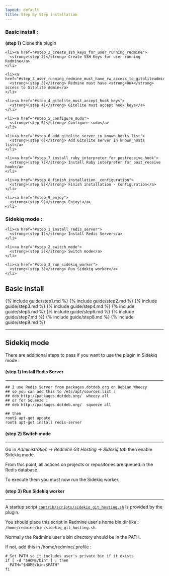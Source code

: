```yaml
---
layout: default
title: Step By Step installation
---
```


<div id="toc">
  <h3>Basic install :</h3>

  <ul>
    <li><a href="#step_1_clone_the_plugin">
      <strong>(step 1)</strong> Clone the plugin</a>
    </li>

    <li><a href="#step_2_create_ssh_keys_for_user_running_redmine">
      <strong>(step 2)</strong> Create SSH Keys for user running Redmine</a>
    </li>

    <li><a href="#step_3_user_running_redmine_must_have_rw_access_to_gitoliteadmin">
      <strong>(step 3)</strong> Redmine must have <strong>RW+</strong> access to Gitolite Admin</a>
    </li>

    <li><a href="#step_4_gitolite_must_accept_hook_keys">
      <strong>(step 4)</strong> Gitolite must accept hook keys</a>
    </li>

    <li><a href="#step_5_configure_sudo">
      <strong>(step 5)</strong> Configure sudo</a>
    </li>

    <li><a href="#step_6_add_gitolite_server_in_known_hosts_list">
      <strong>(step 6)</strong> Add Gitolite server in known_hosts list</a>
    </li>

    <li><a href="#step_7_install_ruby_interpreter_for_postreceive_hook">
      <strong>(step 7)</strong> Install Ruby interpreter for post_receive hook</a>
    </li>

    <li><a href="#step_8_finish_installation__configuration">
      <strong>(step 8)</strong> Finish installation - Configuration</a>
    </li>

    <li><a href="#step_9_enjoy">
      <strong>(step 9)</strong> Enjoy!</a>
    </li>
  </ul>

  <ul>
    <h3>Sidekiq mode :</h3>

    <li><a href="#step_1_install_redis_server">
      <strong>(step 1)</strong> Install Redis Server</a>
    </li>

    <li><a href="#step_2_switch_mode">
      <strong>(step 2)</strong> Switch mode</a>
    </li>

    <li><a href="#step_3_run_sidekiq_worker">
      <strong>(step 3)</strong> Run Sidekiq worker</a>
    </li>
  </ul>
</div>


## Basic install

{% include guide/step1.md %}
{% include guide/step2.md %}
{% include guide/step3.md %}
{% include guide/step4.md %}
{% include guide/step5.md %}
{% include guide/step6.md %}
{% include guide/step7.md %}
{% include guide/step8.md %}
{% include guide/step9.md %}

***

## Sidekiq mode


There are additional steps to pass if you want to use the plugin in Sidekiq mode :

#### **(step 1)** Install Redis Server
***

    ## I use Redis Server from packages.dotdeb.org on Debian Wheezy
    ## so you can add this to /etc/apt/sources.list :
    ## deb http://packages.dotdeb.org/  wheezy all
    ## or for Squeeze :
    ## deb http://packages.dotdeb.org/  squeeze all

    ## then
    root$ apt-get update
    root$ apt-get install redis-server

#### **(step 2)** Switch mode
***

Go in *Administration -> Redmine Git Hosting -> Sidekiq tab* then enable Sidekiq mode.

From this point, all actions on projects or repositories are queued in the Redis database.

To execute them you must now run the Sidekiq worker.

#### **(step 3)** Run Sidekiq worker
***

A startup script [```contrib/scripts/sidekiq_git_hosting.sh```](https://github.com/jbox-web/redmine_git_hosting/blob/devel/contrib/scripts/sidekiq_git_hosting.sh) is provided by the plugin.

You should place this script in Redmine user's home bin dir like : ```/home/redmine/bin/sidekiq_git_hosting.sh```.

Normally the Redmine user's bin directory should be in the PATH.

If not, add this in /home/redmine/.profile :

    # Set PATH so it includes user's private bin if it exists
    if [ -d "$HOME/bin" ] ; then
      PATH="$HOME/bin:$PATH"
    fi
